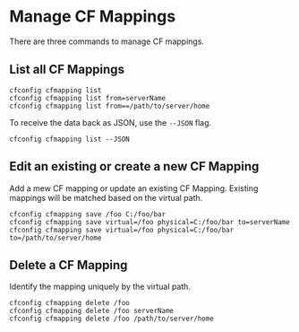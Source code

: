 # Manage CF Mappings

There are three commands to manage CF mappings.

## List all CF Mappings

```text
cfconfig cfmapping list
cfconfig cfmapping list from=serverName
cfconfig cfmapping list from==/path/to/server/home
```

To receive the data back as JSON, use the `--JSON` flag.

```text
cfconfig cfmapping list --JSON
```

## Edit an existing or create a new CF Mapping

Add a mew CF mapping or update an existing CF Mapping. Existing mappings will be matched based on the virtual path.

```text
cfconfig cfmapping save /foo C:/foo/bar
cfconfig cfmapping save virtual=/foo physical=C:/foo/bar to=serverName
cfconfig cfmapping save virtual=/foo physical=C:/foo/bar to=/path/to/server/home
```

## Delete a CF Mapping

Identify the mapping uniquely by the virtual path.

```text
cfconfig cfmapping delete /foo
cfconfig cfmapping delete /foo serverName
cfconfig cfmapping delete /foo /path/to/server/home
```

